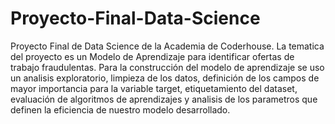 # Proyecto-Final-Data-Science
Proyecto Final de Data Science de la Academia de Coderhouse. La tematica del proyecto es un Modelo de Aprendizaje para identificar ofertas de trabajo fraudulentas. Para la construcción del modelo de aprendizaje se uso un analisis exploratorio, limpieza de los datos, definición de los campos de mayor importancia para la variable target, etiquetamiento del dataset, evaluación de algoritmos de aprendizajes y analisis de los parametros que definen la eficiencia de nuestro modelo desarrollado.

